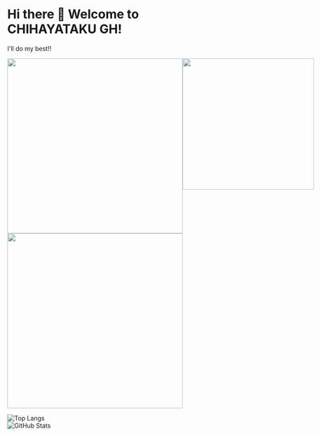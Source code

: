 # Hi there 👋 Welcome to CHIHAYATAKU GH!  
I'll do my best!!

<div style="display: flex; justify-content: space-between;">
  <div>
    <a href="https://github.com/CHIHAYATAKU/my-portfolio">
      <img  align="center" width="400px" src="https://github-readme-stats.vercel.app/api/pin/?username=CHIHAYATAKU&repo=my-portfolio&theme=maroongold" />
    </a>
    <a href="https://github.com/CHIHAYATAKU/QiitaAndZennArticlePoster">
      <img  align="center" width="400px" src="https://github-readme-stats.vercel.app/api/pin/?username=CHIHAYATAKU&repo=QiitaAndZennArticlePoster&theme=maroongold" />
    </a>
  </div>
  
  <img  align="center" width="300px" src="https://github-profile-trophy.vercel.app/?username=CHIHAYATAKU&theme=dark_lover&column=2&row=9&margin-w=15&margin-h=15" />
</div>

![Top Langs](https://github-readme-stats.vercel.app/api/top-langs?username=CHIHAYATAKU&show_icons=true&theme=maroongold&locale=en&layout=compact)  
![GitHub Stats](https://github-readme-stats.vercel.app/api?username=CHIHAYATAKU&show_icons=true&theme=maroongold)